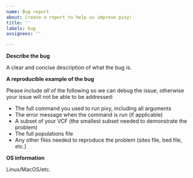 ```yaml
---
name: Bug report
about: Create a report to help us improve pixy!
title: ''
labels: bug
assignees: ''

---
```


**Describe the bug**

A clear and concise description of what the bug is.

**A reproducible example of the bug**

Please include *all* of the following so we can debug the issue, otherwise your issue will not be able to be addressed:

- The full command you used to run pixy, including all arguments
- The error message when the command is run (if applicable)
- A subset of your VCF (the smallest subset needed to demonstrate the problem) 
- The full populations file
- Any other files needed to reproduce the problem (sites file, bed file, etc.)

**OS information**

Linux/MacOS/etc.
